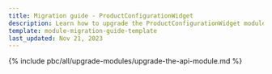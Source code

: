 ```yaml
---
title: Migration guide - ProductConfigurationWidget
description: Learn how to upgrade the ProductConfigurationWidget module to a newer version.
template: module-migration-guide-template
last_updated: Nov 21, 2023
---
```


{% include pbc/all/upgrade-modules/upgrade-the-api-module.md %} <!-- To edit, see /_includes/pbc/all/upgrade-modules/upgrade-the-api-module.md -->
